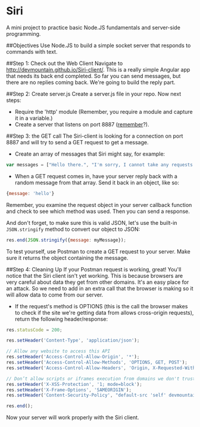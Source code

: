 Siri
======

A mini project to practice basic Node.JS fundamentals and server-side programming.

##Objectives
Use Node.JS to build a simple socket server that responds to commands with text.

##Step 1: Check out the Web Client
Navigate to http://devmountain.github.io/Siri-client/. This is a really simple Angular app that needs its back end completed. So far you can send messages, but there are no replies coming back. We're going to build the reply part.

##Step 2: Create server.js
Create a server.js file in your repo. Now next steps:
* Require the 'http' module (Remember, you require a module and capture it in a variable.)
* Create a server that listens on port 8887 ([remember](https://gist.github.com/cahlan/4a80fd0752a9f38052af)?).

##Step 3: the GET call
The Siri-client is looking for a connection on port 8887 and will try to send a GET request to get a message.
* Create an array of messages that Siri might say, for example:

```javascript
var messages = ["Hello there.", "I'm sorry, I cannot take any requests at this time.", "I can tell you how to do that."];
```

* When a GET request comes in, have your server reply back with a random message from that array. Send it back in an object, like so:

```javascript
{message: 'hello'}
```

Remember, you examine the request object in your server callback function and check to see which method was used. Then you can send a response.

And don't forget, to make sure this is valid JSON, let's use the built-in `JSON.stringify` method to convert our object to JSON:

```javascript
res.end(JSON.stringify({message: myMessage});
```

To test yourself, use Postman to create a GET request to your server. Make sure it returns the object containing the message.

##Step 4: Cleaning Up
If your Postman request is working, great! You'll notice that the Siri client isn't yet working. This is because browsers are very careful about data they get from other domains. It's an easy place for an attack. So we need to add in an extra call that the browser is making so it will allow data to come from our server.

* If the request's method is OPTIONS (this is the call the browser makes to check if the site we're getting data from allows cross-origin requests), return the following header/response:

```javascript
res.statusCode = 200;

res.setHeader('Content-Type', 'application/json');

// Allow any website to access this API
res.setHeader('Access-Control-Allow-Origin', '*');
res.setHeader('Access-Control-Allow-Methods', 'OPTIONS, GET, POST');
res.setHeader('Access-Control-Allow-Headers', 'Origin, X-Requested-With, Content-Type, Accept');

// Don’t allow scripts or iframes execution from domains we don't trust
res.setHeader('X-XSS-Protection', '1; mode=block');
res.setHeader('X-Frame-Options', 'SAMEORIGIN');
res.setHeader('Content-Security-Policy', "default-src 'self' devmountain.github.io");

res.end();
```

Now your server will work properly with the Siri client.